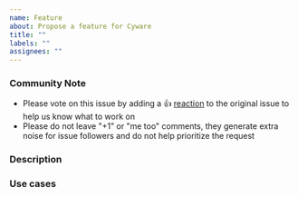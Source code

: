 ```yaml
---
name: Feature
about: Propose a feature for Cyware
title: ""
labels: ""
assignees: ""
---
```


<!--- Please keep this note for the community --->

### Community Note

- Please vote on this issue by adding a 👍 [reaction](https://blog.github.com/2016-03-10-add-reactions-to-pull-requests-issues-and-comments/) to the original issue to help us know what to work on
- Please do not leave "+1" or "me too" comments, they generate extra noise for issue followers and do not help prioritize the request

<!--- Thank you for keeping this note for the community --->

### Description

<!--- Please leave a helpful description of the feature here --->

### Use cases

<!--- How would this feature be used if it is implemented --->
